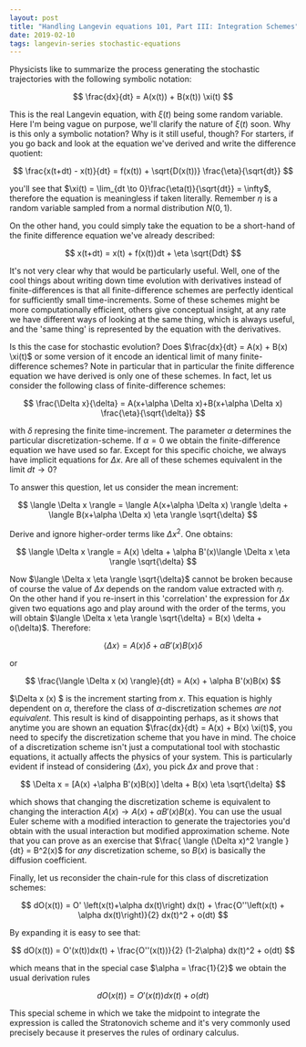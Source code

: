 ```yaml
---
layout: post
title: "Handling Langevin equations 101, Part III: Integration Schemes"
date: 2019-02-10
tags: langevin-series stochastic-equations
---
```


Physicists like to summarize the process generating the stochastic trajectories with the following symbolic notation:

$$
\frac{dx}{dt} = A(x(t)) + B(x(t)) \xi(t)
$$

This is the real Langevin equation, with $\xi(t)$ being some random variable. Here I'm being vague on purpose, we'll clarify the nature of $\xi(t)$ soon. Why is this only a symbolic notation? Why is it still useful, though? For starters, if you go back and look at the equation we've derived and write the difference quotient:

$$
\frac{x(t+dt) - x(t)}{dt} = f(x(t)) + \sqrt{D(x(t))} \frac{\eta}{\sqrt{dt}}
$$

you'll see that $\xi(t) = \lim_{dt \to 0}\frac{\eta(t)}{\sqrt{dt}} = \infty$, therefore the equation is meaningless if taken literally. Remember $\eta$ is a random variable sampled from a normal distribution $N(0, 1)$.

On the other hand, you could simply take the equation to be a short-hand of the finite difference equation we've already described:

$$
x(t+dt) = x(t) + f(x(t))dt + \eta \sqrt{Ddt}
$$

It's not very clear why that would be particularly useful. Well, one of the cool things about writing down time evolution with derivatives instead of finite-differences is that all finite-difference schemes are perfectly identical for sufficiently small time-increments. Some of these schemes might be more computationally efficient, others give conceptual insight, at any rate we have different ways of looking at the same thing, which is always useful, and the 'same thing' is represented by the equation with the derivatives.

Is this the case for stochastic evolution? Does $\frac{dx}{dt} = A(x) + B(x) \xi(t)$ or some version of it encode an identical limit of many finite-difference schemes? Note in particular that in particular the finite difference equation we have derived is only one of these schemes. In fact, let us consider the following class of finite-difference schemes:

$$
\frac{\Delta x}{\delta} = A(x+\alpha \Delta x)+B(x+\alpha \Delta x) \frac{\eta}{\sqrt{\delta}}
$$

with $\delta$ represing the finite time-increment. The parameter $\alpha$ determines the particular discretization-scheme. If $\alpha = 0$ we obtain the finite-difference equation we have used so far. Except for this specific choiche, we always have implicit equations for $\Delta x$. Are all of these schemes equivalent in the limit $dt \rightarrow 0$?

To answer this question, let us consider the mean increment:

$$
\langle \Delta x \rangle = \langle A(x+\alpha \Delta x) \rangle \delta + \langle B(x+\alpha \Delta x) \eta \rangle \sqrt{\delta}
$$

Derive and ignore higher-order terms like $\Delta x^2$. One obtains:

$$
\langle \Delta x \rangle = A(x) \delta + \alpha B'(x)\langle \Delta x \eta \rangle \sqrt{\delta}
$$

Now $\langle \Delta x \eta \rangle \sqrt{\delta}$ cannot be broken because of course the value of $\Delta x$ depends on the random value extracted with $\eta$. On the other hand if you re-insert in this 'correlation' the expression for $\Delta x$ given two equations ago and play around with the order of the terms, you will obtain $\langle \Delta x \eta \rangle \sqrt{\delta} = B(x) \delta + o(\delta)$. Therefore:

$$
\langle \Delta x \rangle = A(x) \delta + \alpha B'(x)B(x) \delta
$$

or 

$$
\frac{\langle \Delta x (x) \rangle}{dt} = A(x) + \alpha B'(x)B(x)
$$

$\Delta x (x) $ is the increment starting from $x$. This equation is highly dependent on $\alpha$, therefore the class of $\alpha$-discretization schemes _are not equivalent_. This result is kind of disappointing perhaps, as it shows that anytime you are shown an equation $\frac{dx}{dt} = A(x) + B(x) \xi(t)$, you need to specify the discretization scheme that you have in mind. The choice of a discretization scheme isn't just a computational tool with stochastic equations, it actually affects the physics of your system. This is particularly evident if instead of considering $\langle \Delta x \rangle$, you pick $\Delta x$ and prove that :

$$
\Delta x  = [A(x) +\alpha B'(x)B(x)] \delta + B(x) \eta \sqrt{\delta}
$$

which shows that changing the discretization scheme is equivalent to changing the interaction $A(x) \rightarrow A(x) + \alpha B'(x)B(x)$. You can use the usual Euler scheme with a modified interaction to generate the trajectories you'd obtain with the usual interaction but modified approximation scheme. Note that you can prove as an exercise that $\frac{ \langle (\Delta x)^2 \rangle }{dt} = B^2(x)$ for _any_ discretization scheme, so $B(x)$ is basically the diffusion coefficient.

Finally, let us reconsider the chain-rule for this class of discretization schemes:

$$
dO(x(t)) = O' \left(x(t)+\alpha dx(t)\right) dx(t) + \frac{O''\left(x(t) + \alpha dx(t)\right)}{2} dx(t)^2 + o(dt)
$$

By expanding it is easy to see that:

$$
dO(x(t)) = O'(x(t))dx(t) + \frac{O''(x(t))}{2} (1-2\alpha) dx(t)^2 + o(dt)
$$

which means that in the special case $\alpha = \frac{1}{2}$ we obtain the usual derivation rules

$$
dO(x(t)) = O'(x(t))dx(t) + o(dt)
$$

This special scheme in which we take the midpoint to integrate the expression is called the Stratonovich scheme and it's very commonly used precisely because it preserves the rules of ordinary calculus.
